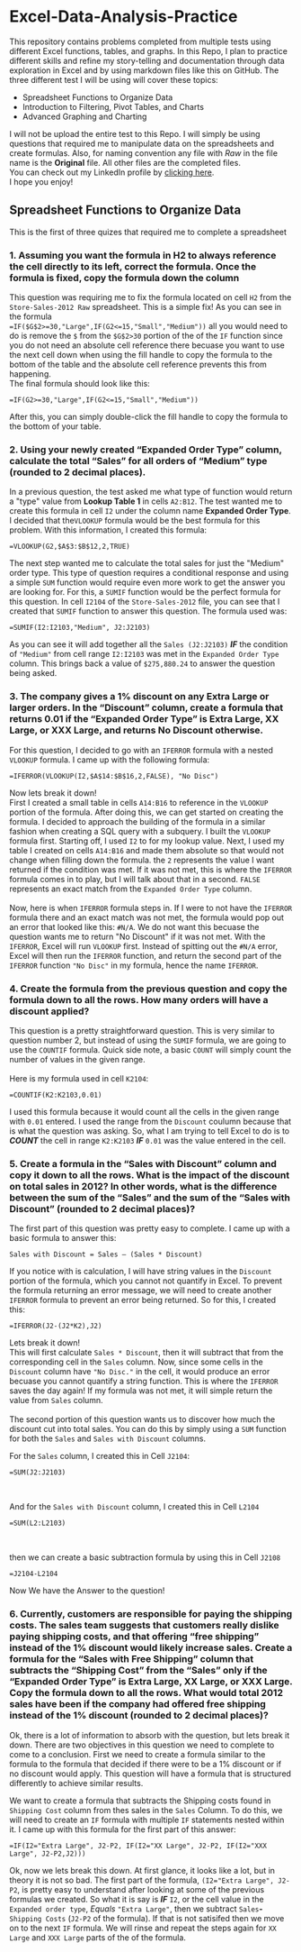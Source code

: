 # Excel-Data-Analysis-Practice
This repository contains problems completed from multiple tests using different Excel functions, tables, and graphs.
In this Repo, I plan to practice different skills and refine my story-telling and documentation through data exploration in Excel and by using markdown files like this on GitHub.
The three different test I will be using will cover these topics:

* Spreadsheet Functions to Organize Data
* Introduction to Filtering, Pivot Tables, and Charts
* Advanced Graphing and Charting

I will not be upload the entire test to this Repo. I will simply be using questions that required me to manipulate data on the spreadsheets and create formulas. Also, for naming convention any file with *Raw* in the file name is the **Original** file. All other files are the completed files. <br />
You can check out my LinkedIn profile by [clicking here](https://www.linkedin.com/in/william-hill-3ab051135/). <br />
I hope you enjoy!

## Spreadsheet Functions to Organize Data
This is the first of three quizes that required me to complete a spreadsheet <br />

### 1. Assuming you want the formula in H2 to always reference the cell directly to its left, correct the formula.  Once the formula is fixed, copy the formula down the column <br />

This question was requiring me to fix the formula located on cell `H2` from the `Store-Sales-2012 Raw` spreadsheet. This is a simple fix! As you can see in the formula <br />
`=IF($G$2>=30,"Large",IF(G2<=15,"Small","Medium"))` all you would need to do is remove the `$` from the `$G$2>30` portion of the of the `IF` function since you do not need an absolute cell reference there becuase you want to use the next cell down when using the fill handle to copy the formula to the bottom of the table and the absolute cell reference prevents this from happening. <br />
The final formula should look like this:
```
=IF(G2>=30,"Large",IF(G2<=15,"Small","Medium"))
```
After this, you can simply double-click the fill handle to copy the formula to the bottom of your table.

### 2. Using your newly created “Expanded Order Type” column, calculate the total “Sales” for all orders of “Medium” type (rounded to 2 decimal places).
In a previous question, the test asked me what type of function would return a "type" value from **Lookup Table 1** in cells `A2:B12`. The test wanted me to create this formula in cell `I2` under the column name **Expanded Order Type**. I decided that the`VLOOKUP` formula would be the best formula for this problem. With this information, I created this formula:
```
=VLOOKUP(G2,$A$3:$B$12,2,TRUE)
```
The next step wanted me to calculate the total sales for just the "Medium" order type. This type of question requires a conditional response and using a simple `SUM` function would require even more work to get the answer you are looking for. For this, a `SUMIF` function would be the perfect formula for this question. In cell `I2104` of the `Store-Sales-2012` file, you can see that I created that `SUMIF` function to answer this question. The formula used was:
```
=SUMIF(I2:I2103,"Medium", J2:J2103)
```
As you can see it will add together all the `Sales (J2:J2103)` **_IF_** the condition of `"Medium"` from cell range `I2:I2103` was met in the `Expanded Order Type` column. This brings back a value of `$275,880.24` to answer the question being asked.

### 3. The company gives a 1% discount on any Extra Large or larger orders.  In the “Discount” column, create a formula that returns 0.01 if the “Expanded Order Type” is Extra Large, XX Large, or XXX Large, and returns No Discount otherwise.
For this question, I decided to go with an `IFERROR` formula with a nested `VLOOKUP` formula. I came up with the following formula:
```
=IFERROR(VLOOKUP(I2,$A$14:$B$16,2,FALSE), "No Disc")
```
Now lets break it down! <br />
First I created a small table in cells `A14:B16` to reference in the `VLOOKUP` portion of the formula. After doing this, we can get started on creating the formula. I decided to approach the building of the formula in a similar fashion when creating a SQL query with a subquery. I built the `VLOOKUP` formula first. Starting off, I used `I2` to for my lookup value. Next, I used my table I created on cells `A14:B16` and made them absolute so that would not change when filling down the formula. the `2` represents the value I want returned if the condition was met. If it was not met, this is where the `IFERROR` formula comes in to play, but I will talk about that in a second. `FALSE` represents an exact match from the `Expanded Order Type` column. <br /> <br />
Now, here is when `IFERROR` formula steps in. If I were to not have the `IFERROR` formula there and an exact match was not met, the formula would pop out an error that looked like this: `#N/A`. We do not want this becuase the question wants me to return "No Discount" if it was not met. With the `IFERROR`, Excel will run `VLOOKUP` first. Instead of spitting out the `#N/A` error, Excel will then run the `IFERROR` function, and return the second part of the `IFERROR` function `"No Disc"` in my formula, hence the name `IFERROR`.

### 4. Create the formula from the previous question and copy the formula down to all the rows.  How many orders will have a discount applied?
This question is a pretty straightforward question. This is very similar to question number 2, but instead of using the `SUMIF` formula, we are going to use the `COUNTIF` formula. Quick side note, a basic `COUNT` will simply count the number of values in the given range. <br /> <br />
Here is my formula used in cell `K2104`:
```
=COUNTIF(K2:K2103,0.01)
```
I used this formula because it would count all the cells in the given range with `0.01` entered. I used the range from the `Discount` coulumn because that is what the question was asking. So, what I am trying to tell Excel to do is to **_COUNT_** the cell in range `K2:K2103` **_IF_** `0.01` was the value entered in the cell.

### 5. Create a formula in the “Sales with Discount” column and copy it down to all the rows.  What is the impact of the discount on total sales in 2012?  In other words, what is the difference between the sum of the “Sales” and the sum of the “Sales with Discount” (rounded to 2 decimal places)?
The first part of this question was pretty easy to complete. I came up with a basic formula to answer this:
```
Sales with Discount = Sales – (Sales * Discount)
```
If you notice with is calculation, I will have string values in the  `Discount` portion of the formula, which you cannot not quantify in Excel. To prevent the formula returning an error message, we will need to create another `IFERROR` formula to prevent an error being returned. So for this, I created this:
```
=IFERROR(J2-(J2*K2),J2)
```
Lets break it down! <br />
This will first calculate `Sales * Discount`, then it will subtract that from the corresponding cell in the `Sales` column. Now, since some cells in the `Discount` column have `"No Disc."` in the cell, it would produce an error becuase you cannot quantify a string function. This is where the `IFERROR` saves the day again! If my formula was not met, it will simple return the value from `Sales` column. <br /> <br />
The second portion of this question wants us to discover how much the discount cut into total sales. You can do this by simply using a `SUM` function for both the `Sales` and `Sales with Discount` columns. <br />

For the `Sales` column, I created this in Cell `J2104`:
```
=SUM(J2:J2103)
```
<br />

And for the `Sales with Discount` column, I created this in Cell `L2104`
```
=SUM(L2:L2103)
```
<br />

then we can create a basic subtraction formula by using this in Cell `J2108`
```
=J2104-L2104
```
Now We have the Answer to the question!

### 6. Currently, customers are responsible for paying the shipping costs.  The sales team suggests that customers really dislike paying shipping costs, and that offering “free shipping” instead of the 1% discount would likely increase sales.  Create a formula for the “Sales with Free Shipping” column that subtracts the “Shipping Cost” from the “Sales” only if the “Expanded Order Type” is Extra Large, XX Large, or XXX Large.  Copy the formula down to all the rows.  What would total 2012 sales have been if the company had offered free shipping instead of the 1% discount (rounded to 2 decimal places)?
Ok, there is a lot of information to absorb with the question, but lets break it down. There are two objectives in this question we need to complete to come to a conclusion.
First we need to create a formula similar to the formula to the formula that decided if there were to be a 1% discount or if no discount would apply. This question will have a formula that is structured differently to achieve similar results.<br />

We want to create a formula that subtracts the Shipping costs found in `Shipping Cost` column from thes sales in the `Sales` Column. To do this, we will need to create an `IF` formula with multiple `IF` statements nested within it. I came up with this formula for the first part of this answer:
```
=IF(I2="Extra Large", J2-P2, IF(I2="XX Large", J2-P2, IF(I2="XXX Large", J2-P2,J2)))
```
Ok, now we lets break this down. At first glance, it looks like a lot, but in theory it is not so bad. The first part of the formula, `(I2="Extra Large", J2-P2`, is pretty easy to understand after looking at some of the previous formulas we created. So what it is say is **_IF_** `I2`, or the cell value in the `Expanded order type`, *Equals* `"Extra Large"`, then we subtract `Sales`**-**`Shipping Costs` (`J2-P2` of the formula). If that is not satisifed then we move on to the next `IF` formula. We will rinse and repeat the steps again for `XX Large` and `XXX Large` parts of the of the formula. 
